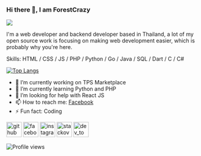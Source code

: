 ### Hi there 👋, I am ForestCrazy
![](https://github-readme-stats.vercel.app/api?username=forestcrazy&count_private=true&show_icons=true&theme=synthwave)

I'm a web developer and backend developer based in Thailand, a lot of my open source work is focusing on making web development easier, which is probably why you're here.

Skills: HTML / CSS / JS / PHP / Python / Go / Java / SQL / Dart / C / C#

[![Top Langs](https://github-readme-stats.vercel.app/api/top-langs/?username=ForestCrazy&theme=synthwave)](https://github.com/anuraghazra/github-readme-stats)

- 🔭 I’m currently working on TPS Marketplace 
- 🌱 I’m currently learning Python and PHP 
- 🤔 I’m looking for help with React JS 
- 📫 How to reach me: [Facebook](https://web.facebook.com/profile.php?id=100010520769733 "Facebook") 
- ⚡ Fun fact: Coding 


[<img src='https://cdn.jsdelivr.net/npm/simple-icons@3.0.1/icons/github.svg' alt='github' height='40'>](https://github.com/ForestCrazy)  [<img src='https://cdn.jsdelivr.net/npm/simple-icons@3.0.1/icons/facebook.svg' alt='facebook' height='40'>](https://www.facebook.com/profile.php?id=100010520769733)  [<img src='https://cdn.jsdelivr.net/npm/simple-icons@3.0.1/icons/instagram.svg' alt='instagram' height='40'>](https://www.instagram.com/fruitytime_th/)  [<img src='https://cdn.jsdelivr.net/npm/simple-icons@3.0.1/icons/stackoverflow.svg' alt='stackoverflow' height='40'>](https://stackoverflow.com/users/13245060)    [<img src='https://cdn.jsdelivr.net/npm/simple-icons@3.0.1/icons/dev-dot-to.svg' alt='dev_to' height='40'>](https://dev.to/forestcrazy)  

![Profile views](https://gpvc.arturio.dev/ForestCrazy)  

